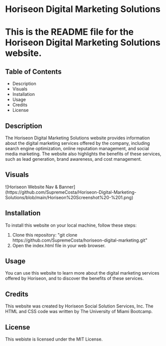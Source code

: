 <h1>Horiseon Digital Marketing Solutions<h1>

<p>
    This is the README file for the Horiseon Digital Marketing Solutions website.
</p>

<h2>Table of Contents</h2>
    <ul>
        <li>
            Description
        </li>
        <li>
            Visuals
        </li>
        <li>
            Installation
        </li>
        <li>
            Usage
        </li>
        <li>
            Credits
        </li>
        <li>
            License
        </li>
    </ul>

<h2>Description</h2>
    <p>
        The Horiseon Digital Marketing Solutions website provides information about the digital marketing services offered by the company, including search engine optimization, online reputation management, and social media marketing. The website also highlights the benefits of these services, such as lead generation, brand awareness, and cost management.
    </p>

<h2>Visuals</h2>
    ![Horiseon Website Nav & Banner](https://github.com/SupremeCosta/Horiseon-Digital-Marketing-Solutions/blob/main/Horiseon%20Screenshot%20-%201.png)

<h2>Installation</h2>
    <p>To install this website on your local machine, follow these steps:
        <ol>
            <li>
                Clone this repository: "git clone https://github.com/SupremeCosta/horiseon-digital-marketing.git"
            </li>
            <li>
                Open the index.html file in your web browser.
            </li>
        </ol>
    </p>

<h2>Usage</h2>
    <p>
        You can use this website to learn more about the digital marketing services offered by Horiseon, and to discover the benefits of these services.
    </p>

<h2>Credits</h2>
    <p>
        This website was created by Horiseon Social Solution Services, Inc. The HTML and CSS code was written by The University of Miami Bootcamp.
    </p>

<h2>License</h2>
    <p>
        This webiste is licensed under the MIT License.
    </p>
